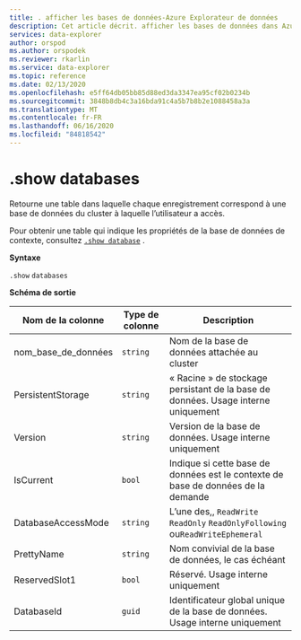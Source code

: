 ```yaml
---
title: . afficher les bases de données-Azure Explorateur de données
description: Cet article décrit. afficher les bases de données dans Azure Explorateur de données.
services: data-explorer
author: orspod
ms.author: orspodek
ms.reviewer: rkarlin
ms.service: data-explorer
ms.topic: reference
ms.date: 02/13/2020
ms.openlocfilehash: e5ff64db05bb85d88ed3da3347ea95cf02b0234b
ms.sourcegitcommit: 3848b8db4c3a16bda91c4a5b7b8b2e1088458a3a
ms.translationtype: MT
ms.contentlocale: fr-FR
ms.lasthandoff: 06/16/2020
ms.locfileid: "84818542"
---
```

# <a name="show-databases"></a>.show databases

Retourne une table dans laquelle chaque enregistrement correspond à une base de données du cluster à laquelle l’utilisateur a accès.

Pour obtenir une table qui indique les propriétés de la base de données de contexte, consultez [`.show database`](show-database.md) .

**Syntaxe**

`.show` `databases`

**Schéma de sortie**

|Nom de la colonne       |Type de colonne|Description                                                                  |
|------------------|-----------|-----------------------------------------------------------------------------|
|nom_base_de_données      |`string`   |Nom de la base de données attachée au cluster                    |
|PersistentStorage |`string`   |« Racine » de stockage persistant de la base de données. Usage interne uniquement          |
|Version           |`string`   |Version de la base de données. Usage interne uniquement                       |
|IsCurrent         |`bool`     |Indique si cette base de données est le contexte de base de données de la demande                    |
|DatabaseAccessMode|`string`   |L’une des,, `ReadWrite` `ReadOnly` `ReadOnlyFollowing` ou`ReadWriteEphemeral`    |
|PrettyName        |`string`   |Nom convivial de la base de données, le cas échéant                        |
|ReservedSlot1     |`bool`     |Réservé. Usage interne uniquement              |
|DatabaseId        |`guid`     |Identificateur global unique de la base de données. Usage interne uniquement          |
